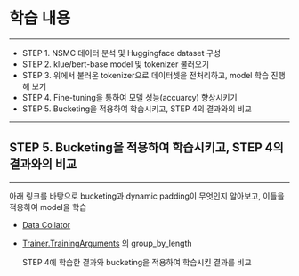 # 학습 내용

---

- STEP 1. NSMC 데이터 분석 및 Huggingface dataset 구성
- STEP 2. klue/bert-base model 및 tokenizer 불러오기
- STEP 3. 위에서 불러온 tokenizer으로 데이터셋을 전처리하고, model 학습 진행해 보기
- STEP 4. Fine-tuning을 통하여 모델 성능(accuarcy) 향상시키기
- STEP 5. Bucketing을 적용하여 학습시키고, STEP 4의 결과와의 비교

---

## STEP 5. Bucketing을 적용하여 학습시키고, STEP 4의 결과와의 비교

---

아래 링크를 바탕으로 bucketing과 dynamic padding이 무엇인지 알아보고, 이들을 적용하여 model을 학습

- [Data Collator](https://huggingface.co/docs/transformers/v4.30.0/en/main_classes/data_collator)
- [Trainer.TrainingArguments](https://huggingface.co/docs/transformers/main_classes/trainer#transformers.TrainingArguments) 의 group_by_length


	STEP 4에 학습한 결과와 bucketing을 적용하여 학습시킨 결과를 비교
